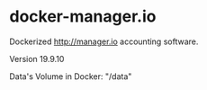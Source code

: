 # docker-manager.io

Dockerized http://manager.io accounting software.

Version 19.9.10

Data's Volume in Docker: "/data"
